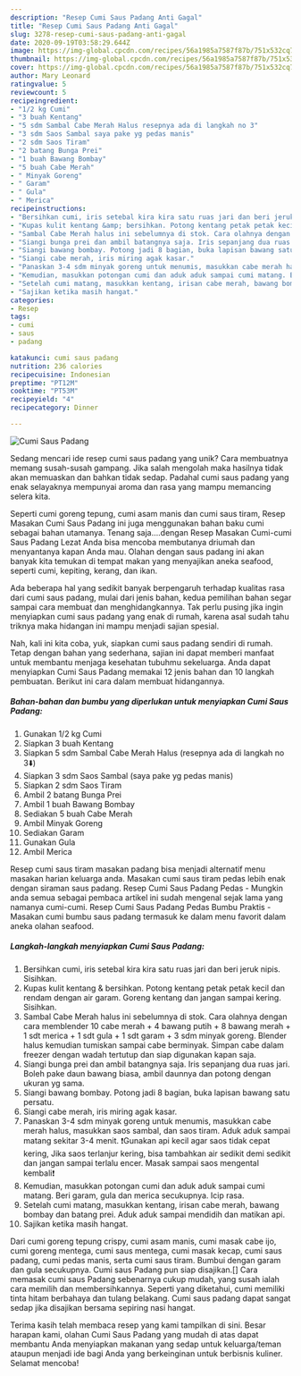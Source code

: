 ```yaml
---
description: "Resep Cumi Saus Padang Anti Gagal"
title: "Resep Cumi Saus Padang Anti Gagal"
slug: 3278-resep-cumi-saus-padang-anti-gagal
date: 2020-09-19T03:58:29.644Z
image: https://img-global.cpcdn.com/recipes/56a1985a7587f87b/751x532cq70/cumi-saus-padang-foto-resep-utama.jpg
thumbnail: https://img-global.cpcdn.com/recipes/56a1985a7587f87b/751x532cq70/cumi-saus-padang-foto-resep-utama.jpg
cover: https://img-global.cpcdn.com/recipes/56a1985a7587f87b/751x532cq70/cumi-saus-padang-foto-resep-utama.jpg
author: Mary Leonard
ratingvalue: 5
reviewcount: 5
recipeingredient:
- "1/2 kg Cumi"
- "3 buah Kentang"
- "5 sdm Sambal Cabe Merah Halus resepnya ada di langkah no 3"
- "3 sdm Saos Sambal saya pake yg pedas manis"
- "2 sdm Saos Tiram"
- "2 batang Bunga Prei"
- "1 buah Bawang Bombay"
- "5 buah Cabe Merah"
- " Minyak Goreng"
- " Garam"
- " Gula"
- " Merica"
recipeinstructions:
- "Bersihkan cumi, iris setebal kira kira satu ruas jari dan beri jeruk nipis. Sisihkan."
- "Kupas kulit kentang &amp; bersihkan. Potong kentang petak petak kecil dan rendam dengan air garam. Goreng kentang dan jangan sampai kering. Sisihkan."
- "Sambal Cabe Merah halus ini sebelumnya di stok. Cara olahnya dengan cara memblender 10 cabe merah + 4 bawang putih + 8 bawang merah + 1 sdt merica + 1 sdt gula + 1 sdt garam + 3 sdm minyak goreng. Blender halus kemudian tumiskan sampai cabe berminyak. Simpan cabe dalam freezer dengan wadah tertutup dan siap digunakan kapan saja."
- "Siangi bunga prei dan ambil batangnya saja. Iris sepanjang dua ruas jari. Boleh pake daun bawang biasa, ambil daunnya dan potong dengan ukuran yg sama."
- "Siangi bawang bombay. Potong jadi 8 bagian, buka lapisan bawang satu persatu."
- "Siangi cabe merah, iris miring agak kasar."
- "Panaskan 3-4 sdm minyak goreng untuk menumis, masukkan cabe merah halus, masukkan saos sambal, dan saos tiram. Aduk aduk sampai matang sekitar 3-4 menit. ❗Gunakan api kecil agar saos tidak cepat kering, Jika saos terlanjur kering, bisa tambahkan air sedikit demi sedikit dan jangan sampai terlalu encer. Masak sampai saos mengental kembali❗"
- "Kemudian, masukkan potongan cumi dan aduk aduk sampai cumi matang. Beri garam, gula dan merica secukupnya. Icip rasa."
- "Setelah cumi matang, masukkan kentang, irisan cabe merah, bawang bombay dan batang prei. Aduk aduk sampai mendidih dan matikan api."
- "Sajikan ketika masih hangat."
categories:
- Resep
tags:
- cumi
- saus
- padang

katakunci: cumi saus padang 
nutrition: 236 calories
recipecuisine: Indonesian
preptime: "PT12M"
cooktime: "PT53M"
recipeyield: "4"
recipecategory: Dinner

---
```



![Cumi Saus Padang](https://img-global.cpcdn.com/recipes/56a1985a7587f87b/751x532cq70/cumi-saus-padang-foto-resep-utama.jpg)

Sedang mencari ide resep cumi saus padang yang unik? Cara membuatnya memang susah-susah gampang. Jika salah mengolah maka hasilnya tidak akan memuaskan dan bahkan tidak sedap. Padahal cumi saus padang yang enak selayaknya mempunyai aroma dan rasa yang mampu memancing selera kita.

Seperti cumi goreng tepung, cumi asam manis dan cumi saus tiram, Resep Masakan Cumi Saus Padang ini juga menggunakan bahan baku cumi sebagai bahan utamanya. Tenang saja….dengan Resep Masakan Cumi-cumi Saus Padang Lezat Anda bisa mencoba membutanya driumah dan menyantanya kapan Anda mau. Olahan dengan saus padang ini akan banyak kita temukan di tempat makan yang menyajikan aneka seafood, seperti cumi, kepiting, kerang, dan ikan.

Ada beberapa hal yang sedikit banyak berpengaruh terhadap kualitas rasa dari cumi saus padang, mulai dari jenis bahan, kedua pemilihan bahan segar sampai cara membuat dan menghidangkannya. Tak perlu pusing jika ingin menyiapkan cumi saus padang yang enak di rumah, karena asal sudah tahu triknya maka hidangan ini mampu menjadi sajian spesial.


Nah, kali ini kita coba, yuk, siapkan cumi saus padang sendiri di rumah. Tetap dengan bahan yang sederhana, sajian ini dapat memberi manfaat untuk membantu menjaga kesehatan tubuhmu sekeluarga. Anda dapat menyiapkan Cumi Saus Padang memakai 12 jenis bahan dan 10 langkah pembuatan. Berikut ini cara dalam membuat hidangannya.

<!--inarticleads1-->

##### Bahan-bahan dan bumbu yang diperlukan untuk menyiapkan Cumi Saus Padang:

1. Gunakan 1/2 kg Cumi
1. Siapkan 3 buah Kentang
1. Siapkan 5 sdm Sambal Cabe Merah Halus (resepnya ada di langkah no 3⬇️)
1. Siapkan 3 sdm Saos Sambal (saya pake yg pedas manis)
1. Siapkan 2 sdm Saos Tiram
1. Ambil 2 batang Bunga Prei
1. Ambil 1 buah Bawang Bombay
1. Sediakan 5 buah Cabe Merah
1. Ambil  Minyak Goreng
1. Sediakan  Garam
1. Gunakan  Gula
1. Ambil  Merica


Resep cumi saus tiram masakan padang bisa menjadi alternatif menu masakan harian keluarga anda. Masakan cumi saus tiram pedas lebih enak dengan siraman saus padang. Resep Cumi Saus Padang Pedas - Mungkin anda semua sebagai pembaca artikel ini sudah mengenal sejak lama yang namanya cumi-cumi. Resep Cumi Saus Padang Pedas Bumbu Praktis - Masakan cumi bumbu saus padang termasuk ke dalam menu favorit dalam aneka olahan seafood. 

<!--inarticleads2-->

##### Langkah-langkah menyiapkan Cumi Saus Padang:

1. Bersihkan cumi, iris setebal kira kira satu ruas jari dan beri jeruk nipis. Sisihkan.
1. Kupas kulit kentang &amp; bersihkan. Potong kentang petak petak kecil dan rendam dengan air garam. Goreng kentang dan jangan sampai kering. Sisihkan.
1. Sambal Cabe Merah halus ini sebelumnya di stok. Cara olahnya dengan cara memblender 10 cabe merah + 4 bawang putih + 8 bawang merah + 1 sdt merica + 1 sdt gula + 1 sdt garam + 3 sdm minyak goreng. Blender halus kemudian tumiskan sampai cabe berminyak. Simpan cabe dalam freezer dengan wadah tertutup dan siap digunakan kapan saja.
1. Siangi bunga prei dan ambil batangnya saja. Iris sepanjang dua ruas jari. Boleh pake daun bawang biasa, ambil daunnya dan potong dengan ukuran yg sama.
1. Siangi bawang bombay. Potong jadi 8 bagian, buka lapisan bawang satu persatu.
1. Siangi cabe merah, iris miring agak kasar.
1. Panaskan 3-4 sdm minyak goreng untuk menumis, masukkan cabe merah halus, masukkan saos sambal, dan saos tiram. Aduk aduk sampai matang sekitar 3-4 menit. ❗Gunakan api kecil agar saos tidak cepat kering, Jika saos terlanjur kering, bisa tambahkan air sedikit demi sedikit dan jangan sampai terlalu encer. Masak sampai saos mengental kembali❗
1. Kemudian, masukkan potongan cumi dan aduk aduk sampai cumi matang. Beri garam, gula dan merica secukupnya. Icip rasa.
1. Setelah cumi matang, masukkan kentang, irisan cabe merah, bawang bombay dan batang prei. Aduk aduk sampai mendidih dan matikan api.
1. Sajikan ketika masih hangat.


Dari cumi goreng tepung crispy, cumi asam manis, cumi masak cabe ijo, cumi goreng mentega, cumi saus mentega, cumi masak kecap, cumi saus padang, cumi pedas manis, serta cumi saus tiram. Bumbui dengan garam dan gula secukupnya. Cumi saus Padang pun siap disajikan.[] Cara memasak cumi saus Padang sebenarnya cukup mudah, yang susah ialah cara memilih dan membersihkannya. Seperti yang diketahui, cumi memiliki tinta hitam berbahaya dan tulang belakang. Cumi saus padang dapat sangat sedap jika disajikan bersama sepiring nasi hangat. 

Terima kasih telah membaca resep yang kami tampilkan di sini. Besar harapan kami, olahan Cumi Saus Padang yang mudah di atas dapat membantu Anda menyiapkan makanan yang sedap untuk keluarga/teman ataupun menjadi ide bagi Anda yang berkeinginan untuk berbisnis kuliner. Selamat mencoba!
